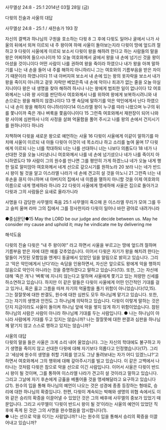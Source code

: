 사무엘상 24:8 - 25:1 
2014년 03월 28일 (금)

다윗의 진술과 사울의 대답



사무엘상 24:8 - 25:1 / 새찬송가 193 장


자신의 결백과 하나님의 구원을 호소하는 다윗
8 그 후에 다윗도 일어나 굴에서 나가 사울의 뒤에서 외쳐 이르되 내 주 왕이여 하매 사울이 돌아보는지라 다윗이 땅에 엎드려 절하고 9 다윗이 사울에게 이르되 보소서 다윗이 왕을 해하려 한다고 하는 사람들의 말을 왕은 어찌하여 들으시나이까 10 오늘 여호와께서 굴에서 왕을 내 손에 넘기신 것을 왕이 아셨을 것이니이다 어떤 사람이 나를 권하여 왕을 죽이라 하였으나 내가 왕을 아껴 말하기를 나는 내 손을 들어 내 주를 해하지 아니하리니 그는 여호와의 기름부음을 받은 자이기 때문이라 하였나이다 11 내 아버지여 보소서 내 손에 있는 왕의 옷자락을 보소서 내가 왕을 죽이지 아니하고 겉옷 자락만 베었은즉 내 손에 악이나 죄과가 없는 줄을 오늘 아실지니이다 왕은 내 생명을 찾아 해하려 하시나 나는 왕에게 범죄한 일이 없나이다 12 여호와께서는 나와 왕 사이를 판단하사 여호와께서 나를 위하여 왕에게 보복하시려니와 내 손으로는 왕을 해하지 않겠나이다 13 옛 속담에 말하기를 악은 악인에게서 난다 하였으니 내 손이 왕을 해하지 아니하리이다14 이스라엘 왕이 누구를 따라 나왔으며 누구의 뒤를 쫓나이까 죽은 개나 벼룩을 쫓음이니이다 15 그런즉 여호와께서 재판장이 되어 나와 왕 사이에 심판하사 나의 사정을 살펴 억울함을 풀어 주시고 나를 왕의 손에서 건지시기를 원하나이다 하니라   

자책하며 다윗을 새로운 왕으로 예언하는 사울
16 다윗이 사울에게 이같이 말하기를 마치매 사울이 이르되 내 아들 다윗아 이것이 네 목소리냐 하고 소리를 높여 울며 17 다윗에게 이르되 나는 너를 학대하되 너는 나를 선대하니 너는 나보다 의롭도다 18 네가 나 선대한 것을 오늘 나타냈나니 여호와께서 나를 네 손에 넘기셨으나 네가 나를 죽이지 아니하였도다 19 사람이 그의 원수를 만나면 그를 평안히 가게 하겠느냐 네가 오늘 내게 행한 일로 말미암아 여호와께서 네게 선으로 갚으시기를 원하노라 20 보라 나는 네가 반드시 왕이 될 것을 알고 이스라엘 나라가 네 손에 견고히 설 것을 아노니 21 그런즉 너는 내 후손을 끊지 아니하며 내 아버지의 집에서 내 이름을 멸하지 아니할 것을 이제 여호와의 이름으로 내게 맹세하라 하니라 22 다윗이 사울에게 맹세하매 사울은 집으로 돌아가고 다윗과 그의 사람들은 요새로 올라가니라

사명을 다 감당한 사무엘의 죽음
25:1 사무엘이 죽으매 온 이스라엘 무리가 모여 그를 두고 슬피 울며 라마 그의 집에서 그를 장사한지라 다윗이 일어나 바란 광야로 내려가니라


●중심문단●15 May the LORD be our judge and decide between us. May he consider my cause and uphold it; may he vindicate me by delivering me

해석도움





다윗의 진술 
다윗은 “내 주 왕이여!” 라고 하면서 사울을 부르고는 땅에 엎드려 절하며 기름부음 받은 자에 대한 예를 갖추었습니다. 이어서 다윗은 자기가 왕을 해치려 한다는 말들이 거짓된 모함임을 엔게디 동굴에서 있었던 일을 알림으로 밝히고 있습니다. 그리고 ‘악은 악인에게서 난다’라는 속담을 인용하면서, 자신은 앞으로도 왕에게 악을 행하지 않음으로 악인이 아니라는 것을 증명하겠다고 말하고 있습니다(13). 또한, 그는 자신에 대해 ‘죽은 개’나 ‘벼룩’에 지나지 않는다고 말하며 사울에게 쫓기고 있는 처량한 신세를 하소연하고 있습니다. 하지만 이 같은 말들은 다윗이 사울에게 어떤 인간적인 기대를 걸고 있거나, 혹은 옳고 그름을 따져 자기의 억울함을 풀기 위함이 아니었습니다(12,15). 그는 잘잘못에 대한 판결도, 원수에 대한 심판도 모두 하나님께 맡기고 있습니다. 또한, 그는 자기의 생명과 안전도 그 하나님께 의탁하고 있습니다. 다윗이 이렇게 말하는 것은 단지 지금이라도 사울이 돌이켜 하나님 앞에 악을 쌓지 않게 하기 위함이었습니다. 참된 하나님의 사람은 사람이 아니라 하나님께 기대를 두는 사람입니다. 
● 나는 하나님이 아니라 사람에게 기대를 두고 있지는 않습니까? 나는 잘잘못에 대한 판결과 심판을 하나님께 맡기지 않고 스스로 행하고 있지는 않습니까?

사울의 대답  
다윗의 말을 들은 사울은 크게 소리 내어 울었습니다. 그는 자신의 학대에도 불구하고 자기 생명을 죽이지 않고 선대한 다윗에 대해 자기보다 의롭다고 인정했습니다(17). 그리고 ‘세상에 원수의 생명을 취할 기회를 얻고도 그냥 돌려보내는 자가 어디 있겠느냐?’고 하면서 여호와께서 그의 행위에 대해 갚아주시기를 빌고 있습니다. 이 같은 고백에서 나타나는 것처럼 다윗은 참으로 악을 선으로 이긴 사람입니다. 이어서 사울은 다윗이 반드시 왕이 될 것이며, 그를 통하여 이스라엘 나라가 견고히 설 것이라고 말하고 있습니다. 그리고 그날에 자기 후손에게 긍휼을 베풀어줄 것을 맹세해달라고 요구하고 있습니다(21). 원수의 입을 통해 하나님의 예언이 나오는 것은 성경에 종종 등장하는 형태로, 승리에 대한 하나님의 확증입니다. 한편, 다윗이 계속되는 박해와 생명의 위협 속에서도 이와 같은 승리의 확증을 이끌어낼 수 있었던 것은 그의 배후에 사무엘의 중보가 있었기 때문입니다. 그리고 사무엘이 ‘다윗이 반드시 왕이 될 것’이라는 사울의 예언이 있었던 직후에 죽게 된 것은 그의 사명을 완수했음을 암시합니다(1).   
● 나는 선으로 악을 이기는 사람입니까? 나는 원수의 입을 통해서 승리의 확증을 이끌어내고 있습니까?